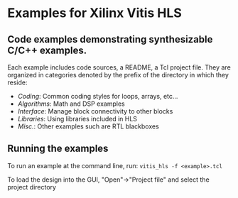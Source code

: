 # Examples for Xilinx Vitis HLS

## Code examples demonstrating synthesizable C/C++ examples.

Each example includes code sources, a README, a Tcl project file.  They are organized in categories denoted by the prefix of the directory in which they reside:
* _Coding_: Common coding styles for loops, arrays, etc...
* _Algorithms_: Math and DSP examples
* _Interface_: Manage block connectivity to other blocks
* _Libraries_: Using libraries included in HLS
* _Misc._: Other examples such are RTL blackboxes

## Running the examples
To run an example at the command line, run:
`vitis_hls -f <example>.tcl`

To load the design into the GUI, "Open"->"Project file" and select the project directory
